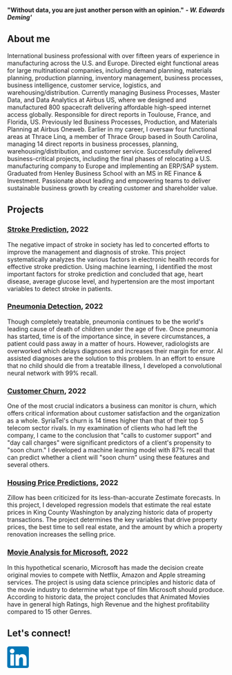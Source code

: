 **"Without data, you are just another person with an opinion."** ***- W. Edwards Deming'***

## About me
International business professional with over fifteen years of experience in manufacturing across the U.S. and Europe.
Directed eight functional areas for large multinational companies, including demand planning, materials planning, production planning, inventory management, business processes, business intelligence, customer service, logistics, and warehousing/distribution.
Currently managing Business Processes, Master Data, and Data Analytics at Airbus US, where we designed and manufactured 800 spacecraft delivering affordable high-speed internet access globally. Responsible for direct reports in Toulouse, France, and Florida, US. Previously led Business Processes, Production, and Materials Planning at Airbus Oneweb. 
Earlier in my career, I oversaw four functional areas at Thrace Linq, a member of Thrace Group based in South Carolina, managing 14 direct reports in business processes, planning, warehousing/distribution, and customer service. 
Successfully delivered business-critical projects, including the final phases of relocating a U.S. manufacturing company to Europe and implementing an ERP/SAP system. 
Graduated from Henley Business School with an MS in RE Finance & Investment.
Passionate about leading and empowering teams to deliver sustainable business growth by creating customer and shareholder value.

## Projects

### [Stroke Prediction](https://github.com/schoremis/Phase_5_Project-S.Choremis), 2022
The negative impact of stroke in society has led to concerted efforts to improve the management and diagnosis of stroke. 
This project systematically analyzes the various factors in electronic health records for effective stroke prediction. Using machine learning, I identified the most important factors for stroke prediction and concluded that age, heart disease, average glucose level, and hypertension are the most important variables to detect stroke in patients. 

### [Pneumonia Detection](https://github.com/schoremis/Phase_4_Project-S.Choremis), 2022
Though completely treatable, pneumonia continues to be the world's leading cause of death of children under the age of five.
Once pneumonia has started, time is of the importance since, in severe circumstances, a patient could pass away in a matter of hours.
However, radiologists are overworked which delays diagnoses and increases their margin for error. AI assisted diagnoses are the solution to this problem.
In an effort to ensure that no child should die from a treatable illness, I developed a convolutional neural network with 99% recall. 

### [Customer Churn](https://github.com/schoremis/Phase_3_Project-S.Choremis), 2022
One of the most crucial indicators a business can monitor is churn, which offers critical information about customer satisfaction and the organization as a whole.
SyriaTel's churn is 14 times higher than that of their top 5 telecom sector rivals.
In my examination of clients who had left the company, I came to the conclusion that "calls to customer support" and "day call charges" were significant predictors of a client's propensity to "soon churn."
I developed a machine learning model with 87% recall that can predict whether a client will "soon churn" using these features and several others. 

### [Housing Price Predictions](https://github.com/schoremis/Phase_2_Project-S.Choremis), 2022
Zillow has been criticized for its less-than-accurate Zestimate forecasts.
In this project, I developed regression models that estimate the real estate prices in King County Washington by analyzing historic data of property transactions. The project determines the key variables that drive property prices, the best time to sell real estate, and the amount by which a property renovation increases the selling price.

### [Movie Analysis for Microsoft](https://github.com/schoremis/Phase_1_Project-S.Choremis), 2022

In this hypothetical scenario, Microsoft has made the decision create original movies to compete with Netflix, Amazon and Apple streaming services. 
The project is using data science principles and historic data of the movie industry to determine what type of film Microsoft should produce.
According to historic data, the project concludes that Animated Movies have in general high Ratings, high Revenue and the highest profitability compared to 15 other Genres.


## Let's connect!

[<img src="linkedin.png" width="50" height="50">](https://www.linkedin.com/in/stamch/)



<!--
**schoremis/schoremis** is a ✨ _special_ ✨ repository because its `README.md` (this file) appears on your GitHub profile.

Here are some ideas to get you started:

- 🔭 I’m currently working on ...
- 🌱 I’m currently learning ...
- 👯 I’m looking to collaborate on ...
- 🤔 I’m looking for help with ...
- 💬 Ask me about ...
- 📫 How to reach me: ...
- 😄 Pronouns: ...
- ⚡ Fun fact: ...
-->
